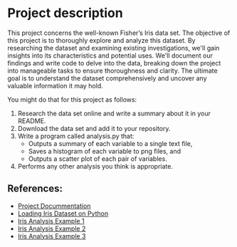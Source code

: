 # Project description
This project concerns the well-known Fisher’s Iris data set. The objective of this project is to thoroughly explore and analyze this dataset. 
By researching the dataset and examining existing investigations, we'll gain insights into its characteristics and potential uses. We'll document our findings and write code to delve into the data, breaking down the project into manageable tasks to ensure thoroughness and clarity. The ultimate goal is to understand the dataset comprehensively and uncover any valuable information it may hold.

You might do that for this project as follows:
1. Research the data set online and write a summary about it in your README.
2. Download the data set and add it to your repository.
3. Write a program called analysis.py that:
    - Outputs a summary of each variable to a single text file,
    - Saves a histogram of each variable to png files, and
    - Outputs a scatter plot of each pair of variables.
4. Performs any other analysis you think is appropriate.

## References:
- [Project Docummentation](https://atu-main-mdl-euwest1.s3.eu-west-1.amazonaws.com/66/82/6682ae48f67ebab9c769ddae345221f3d6405bfe?response-content-disposition=inline%3B%20filename%3D%22Project%202024.pdf%22&response-content-type=application%2Fpdf&X-Amz-Content-Sha256=UNSIGNED-PAYLOAD&X-Amz-Algorithm=AWS4-HMAC-SHA256&X-Amz-Credential=AKIAWRN6GJFLWCMOG6H7%2F20240505%2Feu-west-1%2Fs3%2Faws4_request&X-Amz-Date=20240505T140226Z&X-Amz-SignedHeaders=host&X-Amz-Expires=21574&X-Amz-Signature=5e168ee79b6edbda08e4bf5489f6e3b4ae4803d0a25cd890a5b2f597db45c419)
- [Loading Iris Dataset on Python](https://github.com/login?return_to=https%3A%2F%2Fgithub.com%2Flogin%2Fdevice)
- [Iris Analysis Example 1](https://github.com/abhikumar22/Exploratory-Data-Analysis-on-IRIS-Dataset/blob/master/EDA_Flower.ipynb)
- [Iris Analysis Example 2](https://medium.com/analytics-vidhya/exploratory-data-analysis-iris-dataset-4df6f045cda)
- [Iris Analysis Example 3](https://www.hackersrealm.net/post/iris-dataset-analysis-using-python)